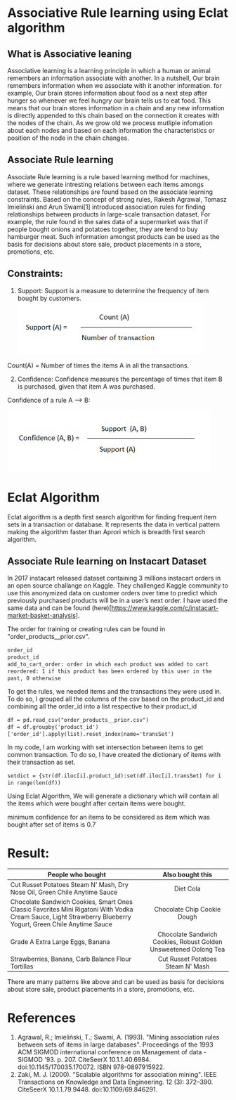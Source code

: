 # Associative Rule learning using Eclat algorithm

## What is Associative leaning
Associative learning is a learning principle in which a human or animal remembers an information associate with another. In a nutshell, Our brain remembers information when we associate with it another information. for example, Our brain stores information about food as a next step after hunger so whenever we feel hungry our brain tells us to eat food. This means that our brain stores information in a chain and any new information is directly appended to this chain based on the connection it creates with the nodes of the chain. As we grow old we process mutliple infomation about each nodes and based on each information the characteristics or position of the node in the chain changes.

## Associate Rule learning
Associate Rule learning is a rule based learning method for machines, where we generate intresting relations between each items amongs dataset. These relationships are found based on the associate learning constraints. Based on the concept of strong rules, Rakesh Agrawal, Tomasz Imieliński and Arun Swami[1] introduced association rules for finding relationships between products in large-scale transaction dataset. For example, the rule found in the sales data of a supermarket was that if people bought onions and potatoes together, they are tend to buy hamburger meat. Such information amongst products can be used as the basis for decisions about store sale, product placements in a store, promotions, etc.

## Constraints:
1. Support: Support is a measure to determine the frequency of item bought by customers.
![Support](https://github.com/akitkumar24/AssociativeLearning/blob/master/Support.PNG)

Count(A) = Number of times the items A in all the transactions.

2. Confidence: Confidence measures the percentage of times that item B is purchased, given that item A was purchased.

Confidence of a rule A --> B:

![Confidence](https://github.com/akitkumar24/AssociativeLearning/blob/master/Confidence.PNG)

# Eclat Algorithm
Eclat algorithm is a depth first search algorithm for finding frequent item sets in a transaction or database. It represents the data in vertical pattern making the algorithm faster than Aprori which is breadth first search algorithm.

## Associate Rule learning on Instacart Dataset

In 2017 instacart released dataset containing 3 millions instacart orders in an open source challange on Kaggle. They challenged Kaggle community to use this anonymized data on customer orders over time to predict which previously purchased products will be in a user’s next order. I have used the same data and can be found (here)[https://www.kaggle.com/c/instacart-market-basket-analysis].

The order for training or creating rules can be found in "order_products__prior.csv". 
~~~
order_id
product_id 
add_to_cart_order: order in which each product was added to cart
reordered: 1 if this product has been ordered by this user in the past, 0 otherwise
~~~

To get the rules, we needed items and the transactions they were used in. To do so, I grouped all the columns of the csv based on the product_id and combining all the order_id into a list respective to their product_id

~~~
df = pd.read_csv("order_products__prior.csv")
df = df.groupby('product_id')['order_id'].apply(list).reset_index(name='transSet')
~~~
In my code, I am working with set intersection between items to get common transaction. To do so, I have created the dictionary of items with their transaction as set.

~~~
setdict = {str(df.iloc[i].product_id):set(df.iloc[i].transSet) for i in range(len(df))
~~~

Using Eclat Algorithm, We will generate a dictionary which will contain all the items which were bought after certain items were bought.

minimum confidence for an items to be considered as item which was bought after set of items is 0.7

# Result:

| People who bought                                                             |    Also bought this                 |
| ----------------------------------------------------------------------------- |:-----------------------------------:|
|Cut Russet Potatoes Steam N' Mash, Dry Nose Oil, Green Chile Anytime Sauce     | Diet Cola                           |
| Chocolate Sandwich Cookies, Smart Ones Classic Favorites Mini Rigatoni With Vodka Cream Sauce, Light Strawberry Blueberry Yogurt, Green Chile Anytime Sauce      | Chocolate Chip Cookie Dough   |
| Grade A Extra Large Eggs, Banana | Chocolate Sandwich Cookies, Robust Golden Unsweetened Oolong Tea      |
| Strawberries, Banana, Carb Balance Flour Tortillas | Cut Russet Potatoes Steam N' Mash      |

There are many patterns like above and can be used as basis for decisions about store sale, product placements in a store, promotions, etc.
 



# References

1. Agrawal, R.; Imieliński, T.; Swami, A. (1993). "Mining association rules between sets of items in large databases". Proceedings of the 1993 ACM SIGMOD international conference on Management of data - SIGMOD '93. p. 207. CiteSeerX 10.1.1.40.6984. doi:10.1145/170035.170072. ISBN 978-0897915922.
2. Zaki, M. J. (2000). "Scalable algorithms for association mining". IEEE Transactions on Knowledge and Data Engineering. 12 (3): 372–390. CiteSeerX 10.1.1.79.9448. doi:10.1109/69.846291.

